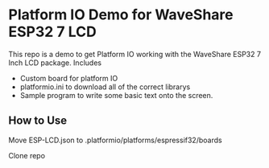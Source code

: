 # Platform IO Demo for WaveShare ESP32 7 LCD 

This repo is a demo to get Platform IO working with the WaveShare ESP32 7 Inch LCD package. 
Includes 
- Custom board for platform IO
- platformio.ini to download all of the correct librarys 
- Sample program to write some basic text onto the screen. 

## How to Use

Move ESP-LCD.json to .platformio/platforms/espressif32/boards

Clone repo

